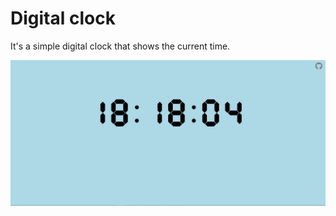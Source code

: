 # Digital clock

It's a simple digital clock that shows the current time.

![digital-clock](./src/images/clock.png)
